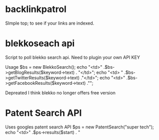 backlinkpatrol
==============

SImple top; to see if your links are indexed.

blekkoseach api
===============

Script to poll blekko search api. Need to plugin your own API KEY

Usage
$bs = new BlekkoSearch();
echo "<td>" .$bs->getBlogResults($keyword->text) . "</td>";
echo "<td> " .$bs->getTwitterResults($keyword->text) ."</td>";  
echo "<td>"  .$bs->getFacebookResults($keyword->text) ."</td>";
  
Depreated I think blekko no longer offers free version


Patent Search API
=================
Uses googles  patent search API
$ps = new PatentSearch("super tech");
echo "<td>" .$ps->results($start) . "</td>